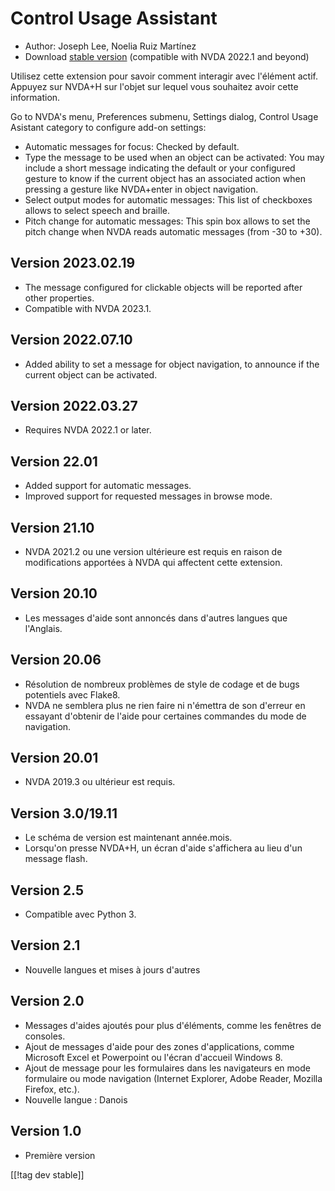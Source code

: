 # Control Usage Assistant #

* Author: Joseph Lee, Noelia Ruiz Martínez
* Download [stable version][1] (compatible with NVDA 2022.1 and beyond)

Utilisez cette extension pour savoir comment interagir avec l'élément
actif. Appuyez sur NVDA+H sur l'objet sur lequel vous souhaitez avoir cette
information.

Go to NVDA's menu, Preferences submenu, Settings dialog, Control Usage
Asistant category to configure add-on settings:

* Automatic messages for focus: Checked by default.
* Type the message to be used when an object can be activated: You may
  include a short message indicating the default or your configured gesture
  to know if the current object has an associated action when pressing a
  gesture like NVDA+enter in object navigation.
* Select output modes for automatic messages: This list of checkboxes allows
  to select speech and braille.
* Pitch change for automatic messages: This spin box allows to set the pitch
  change when NVDA reads automatic messages (from -30 to +30).

## Version 2023.02.19

* The message configured for clickable objects will be reported after other
  properties.
* Compatible with NVDA 2023.1.

## Version 2022.07.10

* Added ability to set a message for object navigation, to announce if the
  current object can be activated.

## Version 2022.03.27

* Requires NVDA 2022.1 or later.

## Version 22.01

* Added support for automatic messages.
* Improved support for requested messages in browse mode.

## Version 21.10

* NVDA 2021.2 ou une version ultérieure est requis en raison de
  modifications apportées à NVDA qui affectent cette extension.

## Version 20.10

* Les messages d'aide sont annoncés dans d'autres langues que l'Anglais.

## Version 20.06

* Résolution de nombreux problèmes de style de codage et de bugs potentiels
  avec Flake8.
* NVDA ne semblera plus ne rien faire ni n'émettra de son d'erreur en
  essayant d'obtenir de l'aide pour certaines commandes du mode de
  navigation.

## Version 20.01

* NVDA 2019.3 ou ultérieur est requis.

## Version 3.0/19.11

* Le schéma de version est maintenant année.mois.
* Lorsqu'on presse NVDA+H, un écran d'aide s'affichera au lieu d'un message
  flash.

## Version 2.5

* Compatible avec Python 3.

## Version 2.1

* Nouvelle langues et mises à jours d'autres

## Version 2.0

* Messages d'aides ajoutés pour plus d'éléments, comme les fenêtres de
  consoles.
* Ajout de messages d'aide pour des zones d'applications, comme Microsoft
  Excel et Powerpoint ou l'écran d'accueil Windows 8.
* Ajout de message pour les formulaires dans les navigateurs en mode
  formulaire ou mode navigation (Internet Explorer, Adobe Reader, Mozilla
  Firefox, etc.).
* Nouvelle langue : Danois

## Version 1.0

* Première version

[[!tag dev stable]]

[1]:
https://addons.nvda-project.org/files/get.php?file=controlUsageAssistant
